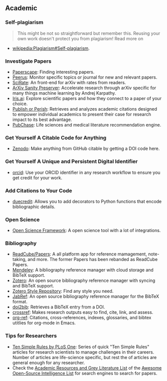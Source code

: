 ## Academic

### Self-plagiarism

> This might be not so straightforward but remember this. Reusing your own work doesn't protect you from plagiarism! Read more on

  * [wikipedia:Plagiarism#Self-plagiarism](https://en.wikipedia.org/wiki/Plagiarism#Self-plagiarism).

### Investigate Papers

  * [Paperscape](http://paperscape.org/): Finding interesting papers.
  * [Peerus](https://peer.us/): Monitor specific topics or journal for new and relevant papers.
  * [SciRate](https://scirate.com/): An front-end for arXiv with rates from readers.
  * [ArXiv Sanity Preserver](http://arxiv-sanity.com/): Accelerate research through arXiv specific for many things machine learning by Andrej Karpathy.
  * [Iris.ai](https://the.iris.ai/): Explore scientific papers and how they connect to a paper of your choice.
  * [Publish or Perish](https://harzing.com/resources/publish-or-perish): Retrieves and analyzes academic citations designed to empower individual academics to present their case for research impact to its best advantage.
  * [PubChase](http://pubchase.com/): Life sciences and medical literature recommendation engine.

### Get Yourself A Citable Code for Anything

  * [Zenodo](https://zenodo.org/): Make anything from GitHub citable by getting a DOI code here.

### Get Yourself A Unique and Persistent Digital Identifier

  * [orcid](http://orcid.org/): Use your ORCID identifier in any research workflow to ensure you get credit for your work.

### Add Citations to Your Code

  * [duecredit](https://github.com/duecredit/duecredit): Allows you to add decorators to Python functions that encode bibliographic details.

### Open Science

  * [Open Science Framework](https://osf.io/): A open science tool with a lot of integrations.

### Bibliography

  * [ReadCube/Papers](https://www.readcube.com/): A all platform app for reference mamagement, note-taking, and more. The former Papers has been rebanded as ReadCube Papers.
  * [Mendeley](https://www.mendeley.com/): A bibliography reference manager with cloud storage and BibTeX support.
  * [Zotero](https://www.zotero.org/): An open source bibliography reference manager with syncing and BibTeX support.
  * [Zotero Style Repository](https://www.zotero.org/styles): Find any style you need.
  * [JabRef](https://www.jabref.org/): An open source bibliography reference manager for the BibTeX format.
  * [doi2bib](https://www.doi2bib.org/): Retrieves a BibTeX entry from a DOI.
  * [crossref](https://www.crossref.org/): Makes research outputs easy to find, cite, link, and assess.
  * [org-ref](https://github.com/jkitchin/org-ref): Citations, cross-references, indexes, glossaries, and bibtex utitlies for org-mode in Emacs.

### Tips for Researchers

  * [Ten Simple Rules by PLoS One](http://collections.plos.org/ten-simple-rules): Series of quick "Ten Simple Rules" articles for research scientists to manage challenges in their careers. Number of articles are life-science specific, but rest the of articles are general enough for any researcher.
  * Check the [Academic Resources and Grey Literature List](https://github.com/jivoi/awesome-osint#-academic-resources-and-grey-literature) of the [Awesome Open-Source Intelligence List](https://github.com/jivoi/awesome-osint) for search engines to search for papers.